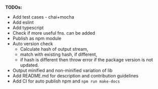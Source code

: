 **TODOs:**

- Add test cases - chai+mocha
- Add eslint
- Add typescript
- Check if more useful fns. can be added
- Publish as npm module
- Auto version check 
	- Calculate hash of output stream, 
	- match with existing hash, if different, 
	- if hash is different then throw error if the package version is not updated. 
- Output minified and non-minified variation of lib
- Add README.md for description and contribution guidelines
- Add CI for auto publish npm and `npm run make-docs` 
